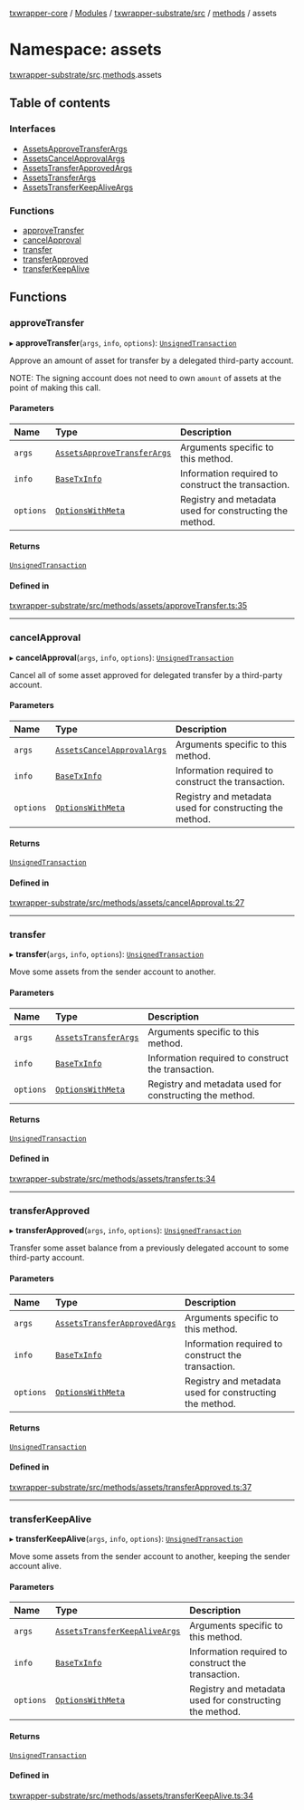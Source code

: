 [txwrapper-core](../README.md) / [Modules](../modules.md) / [txwrapper-substrate/src](txwrapper_substrate_src.md) / [methods](txwrapper_substrate_src.methods.md) / assets

# Namespace: assets

[txwrapper-substrate/src](txwrapper_substrate_src.md).[methods](txwrapper_substrate_src.methods.md).assets

## Table of contents

### Interfaces

- [AssetsApproveTransferArgs](../interfaces/txwrapper_substrate_src.methods.assets.AssetsApproveTransferArgs.md)
- [AssetsCancelApprovalArgs](../interfaces/txwrapper_substrate_src.methods.assets.AssetsCancelApprovalArgs.md)
- [AssetsTransferApprovedArgs](../interfaces/txwrapper_substrate_src.methods.assets.AssetsTransferApprovedArgs.md)
- [AssetsTransferArgs](../interfaces/txwrapper_substrate_src.methods.assets.AssetsTransferArgs.md)
- [AssetsTransferKeepAliveArgs](../interfaces/txwrapper_substrate_src.methods.assets.AssetsTransferKeepAliveArgs.md)

### Functions

- [approveTransfer](txwrapper_substrate_src.methods.assets.md#approvetransfer)
- [cancelApproval](txwrapper_substrate_src.methods.assets.md#cancelapproval)
- [transfer](txwrapper_substrate_src.methods.assets.md#transfer)
- [transferApproved](txwrapper_substrate_src.methods.assets.md#transferapproved)
- [transferKeepAlive](txwrapper_substrate_src.methods.assets.md#transferkeepalive)

## Functions

### approveTransfer

▸ **approveTransfer**(`args`, `info`, `options`): [`UnsignedTransaction`](../interfaces/txwrapper_core_src.UnsignedTransaction.md)

Approve an amount of asset for transfer by a delegated third-party account.

NOTE: The signing account does not need to own `amount` of assets at the point of
making this call.

#### Parameters

| Name | Type | Description |
| :------ | :------ | :------ |
| `args` | [`AssetsApproveTransferArgs`](../interfaces/txwrapper_substrate_src.methods.assets.AssetsApproveTransferArgs.md) | Arguments specific to this method. |
| `info` | [`BaseTxInfo`](../interfaces/txwrapper_core_src.BaseTxInfo.md) | Information required to construct the transaction. |
| `options` | [`OptionsWithMeta`](../interfaces/txwrapper_core_src.OptionsWithMeta.md) | Registry and metadata used for constructing the method. |

#### Returns

[`UnsignedTransaction`](../interfaces/txwrapper_core_src.UnsignedTransaction.md)

#### Defined in

[txwrapper-substrate/src/methods/assets/approveTransfer.ts:35](https://github.com/paritytech/txwrapper-core/blob/54903b8/packages/txwrapper-substrate/src/methods/assets/approveTransfer.ts#L35)

___

### cancelApproval

▸ **cancelApproval**(`args`, `info`, `options`): [`UnsignedTransaction`](../interfaces/txwrapper_core_src.UnsignedTransaction.md)

Cancel all of some asset approved for delegated transfer by a third-party account.

#### Parameters

| Name | Type | Description |
| :------ | :------ | :------ |
| `args` | [`AssetsCancelApprovalArgs`](../interfaces/txwrapper_substrate_src.methods.assets.AssetsCancelApprovalArgs.md) | Arguments specific to this method. |
| `info` | [`BaseTxInfo`](../interfaces/txwrapper_core_src.BaseTxInfo.md) | Information required to construct the transaction. |
| `options` | [`OptionsWithMeta`](../interfaces/txwrapper_core_src.OptionsWithMeta.md) | Registry and metadata used for constructing the method. |

#### Returns

[`UnsignedTransaction`](../interfaces/txwrapper_core_src.UnsignedTransaction.md)

#### Defined in

[txwrapper-substrate/src/methods/assets/cancelApproval.ts:27](https://github.com/paritytech/txwrapper-core/blob/54903b8/packages/txwrapper-substrate/src/methods/assets/cancelApproval.ts#L27)

___

### transfer

▸ **transfer**(`args`, `info`, `options`): [`UnsignedTransaction`](../interfaces/txwrapper_core_src.UnsignedTransaction.md)

Move some assets from the sender account to another.

#### Parameters

| Name | Type | Description |
| :------ | :------ | :------ |
| `args` | [`AssetsTransferArgs`](../interfaces/txwrapper_substrate_src.methods.assets.AssetsTransferArgs.md) | Arguments specific to this method. |
| `info` | [`BaseTxInfo`](../interfaces/txwrapper_core_src.BaseTxInfo.md) | Information required to construct the transaction. |
| `options` | [`OptionsWithMeta`](../interfaces/txwrapper_core_src.OptionsWithMeta.md) | Registry and metadata used for constructing the method. |

#### Returns

[`UnsignedTransaction`](../interfaces/txwrapper_core_src.UnsignedTransaction.md)

#### Defined in

[txwrapper-substrate/src/methods/assets/transfer.ts:34](https://github.com/paritytech/txwrapper-core/blob/54903b8/packages/txwrapper-substrate/src/methods/assets/transfer.ts#L34)

___

### transferApproved

▸ **transferApproved**(`args`, `info`, `options`): [`UnsignedTransaction`](../interfaces/txwrapper_core_src.UnsignedTransaction.md)

Transfer some asset balance from a previously delegated account to some third-party
account.

#### Parameters

| Name | Type | Description |
| :------ | :------ | :------ |
| `args` | [`AssetsTransferApprovedArgs`](../interfaces/txwrapper_substrate_src.methods.assets.AssetsTransferApprovedArgs.md) | Arguments specific to this method. |
| `info` | [`BaseTxInfo`](../interfaces/txwrapper_core_src.BaseTxInfo.md) | Information required to construct the transaction. |
| `options` | [`OptionsWithMeta`](../interfaces/txwrapper_core_src.OptionsWithMeta.md) | Registry and metadata used for constructing the method. |

#### Returns

[`UnsignedTransaction`](../interfaces/txwrapper_core_src.UnsignedTransaction.md)

#### Defined in

[txwrapper-substrate/src/methods/assets/transferApproved.ts:37](https://github.com/paritytech/txwrapper-core/blob/54903b8/packages/txwrapper-substrate/src/methods/assets/transferApproved.ts#L37)

___

### transferKeepAlive

▸ **transferKeepAlive**(`args`, `info`, `options`): [`UnsignedTransaction`](../interfaces/txwrapper_core_src.UnsignedTransaction.md)

Move some assets from the sender account to another, keeping the sender account alive.

#### Parameters

| Name | Type | Description |
| :------ | :------ | :------ |
| `args` | [`AssetsTransferKeepAliveArgs`](../interfaces/txwrapper_substrate_src.methods.assets.AssetsTransferKeepAliveArgs.md) | Arguments specific to this method. |
| `info` | [`BaseTxInfo`](../interfaces/txwrapper_core_src.BaseTxInfo.md) | Information required to construct the transaction. |
| `options` | [`OptionsWithMeta`](../interfaces/txwrapper_core_src.OptionsWithMeta.md) | Registry and metadata used for constructing the method. |

#### Returns

[`UnsignedTransaction`](../interfaces/txwrapper_core_src.UnsignedTransaction.md)

#### Defined in

[txwrapper-substrate/src/methods/assets/transferKeepAlive.ts:34](https://github.com/paritytech/txwrapper-core/blob/54903b8/packages/txwrapper-substrate/src/methods/assets/transferKeepAlive.ts#L34)
